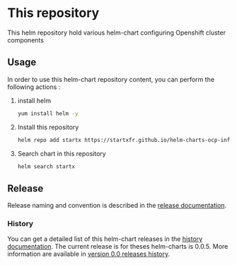 # This repository

This helm repository hold various helm-chart configuring Openshift cluster components

## Usage

In order to use this helm-chart repository content, you can perform the following actions :

1. install helm
    ```bash
    yum install helm -y
    ```

2. Install this repository
    ```bash
    helm repo add startx https://startxfr.github.io/helm-charts-ocp-infra/
    ```

3. Search chart in this repository
    ```bash
    helm search startx
    ```

## Release

Release naming and convention is described in the [release documentation](./releases.md).

### History

You can get a detailed list of this helm-chart releases in the [history documentation](./history.md). 
The current release is for theses helm-charts is 0.0.5. More information are available in [version 0.0 releases history](./history.md#version-00x-chanteix).
